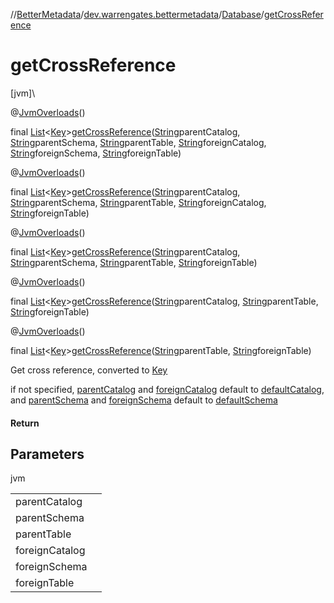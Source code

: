 //[BetterMetadata](../../../index.md)/[dev.warrengates.bettermetadata](../index.md)/[Database](index.md)/[getCrossReference](get-cross-reference.md)

# getCrossReference

[jvm]\

@[JvmOverloads](https://kotlinlang.org/api/latest/jvm/stdlib/kotlin.jvm/-jvm-overloads/index.html)()

final [List](https://docs.oracle.com/javase/8/docs/api/java/util/List.html)&lt;[Key](../-key/index.md)&gt;[getCrossReference](get-cross-reference.md)([String](https://docs.oracle.com/javase/8/docs/api/java/lang/String.html)parentCatalog, [String](https://docs.oracle.com/javase/8/docs/api/java/lang/String.html)parentSchema, [String](https://docs.oracle.com/javase/8/docs/api/java/lang/String.html)parentTable, [String](https://docs.oracle.com/javase/8/docs/api/java/lang/String.html)foreignCatalog, [String](https://docs.oracle.com/javase/8/docs/api/java/lang/String.html)foreignSchema, [String](https://docs.oracle.com/javase/8/docs/api/java/lang/String.html)foreignTable)

@[JvmOverloads](https://kotlinlang.org/api/latest/jvm/stdlib/kotlin.jvm/-jvm-overloads/index.html)()

final [List](https://docs.oracle.com/javase/8/docs/api/java/util/List.html)&lt;[Key](../-key/index.md)&gt;[getCrossReference](get-cross-reference.md)([String](https://docs.oracle.com/javase/8/docs/api/java/lang/String.html)parentCatalog, [String](https://docs.oracle.com/javase/8/docs/api/java/lang/String.html)parentSchema, [String](https://docs.oracle.com/javase/8/docs/api/java/lang/String.html)parentTable, [String](https://docs.oracle.com/javase/8/docs/api/java/lang/String.html)foreignCatalog, [String](https://docs.oracle.com/javase/8/docs/api/java/lang/String.html)foreignTable)

@[JvmOverloads](https://kotlinlang.org/api/latest/jvm/stdlib/kotlin.jvm/-jvm-overloads/index.html)()

final [List](https://docs.oracle.com/javase/8/docs/api/java/util/List.html)&lt;[Key](../-key/index.md)&gt;[getCrossReference](get-cross-reference.md)([String](https://docs.oracle.com/javase/8/docs/api/java/lang/String.html)parentCatalog, [String](https://docs.oracle.com/javase/8/docs/api/java/lang/String.html)parentSchema, [String](https://docs.oracle.com/javase/8/docs/api/java/lang/String.html)parentTable, [String](https://docs.oracle.com/javase/8/docs/api/java/lang/String.html)foreignTable)

@[JvmOverloads](https://kotlinlang.org/api/latest/jvm/stdlib/kotlin.jvm/-jvm-overloads/index.html)()

final [List](https://docs.oracle.com/javase/8/docs/api/java/util/List.html)&lt;[Key](../-key/index.md)&gt;[getCrossReference](get-cross-reference.md)([String](https://docs.oracle.com/javase/8/docs/api/java/lang/String.html)parentCatalog, [String](https://docs.oracle.com/javase/8/docs/api/java/lang/String.html)parentTable, [String](https://docs.oracle.com/javase/8/docs/api/java/lang/String.html)foreignTable)

@[JvmOverloads](https://kotlinlang.org/api/latest/jvm/stdlib/kotlin.jvm/-jvm-overloads/index.html)()

final [List](https://docs.oracle.com/javase/8/docs/api/java/util/List.html)&lt;[Key](../-key/index.md)&gt;[getCrossReference](get-cross-reference.md)([String](https://docs.oracle.com/javase/8/docs/api/java/lang/String.html)parentTable, [String](https://docs.oracle.com/javase/8/docs/api/java/lang/String.html)foreignTable)

Get cross reference, converted to [Key](../-key/index.md)

if not specified, [parentCatalog](get-cross-reference.md) and [foreignCatalog](get-cross-reference.md) default to [defaultCatalog](index.md#-1554206577%2FProperties%2F-1216412040), and [parentSchema](get-cross-reference.md) and [foreignSchema](get-cross-reference.md) default to [defaultSchema](index.md#2002747665%2FProperties%2F-1216412040)

#### Return

## Parameters

jvm

| | |
|---|---|
| parentCatalog |  |
| parentSchema |  |
| parentTable |  |
| foreignCatalog |  |
| foreignSchema |  |
| foreignTable |  |
